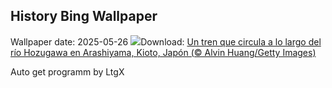 ## History Bing Wallpaper
Wallpaper date: 2025-05-26
![](https://www.bing.com/th?id=OHR.Arashiyama2025_ES-ES7691145729_UHD.jpg&w=1000)Download: [Un tren que circula a lo largo del río Hozugawa en Arashiyama, Kioto, Japón (© Alvin Huang/Getty Images)](https://www.bing.com/th?id=OHR.Arashiyama2025_ES-ES7691145729_UHD.jpg)

Auto get programm by LtgX
